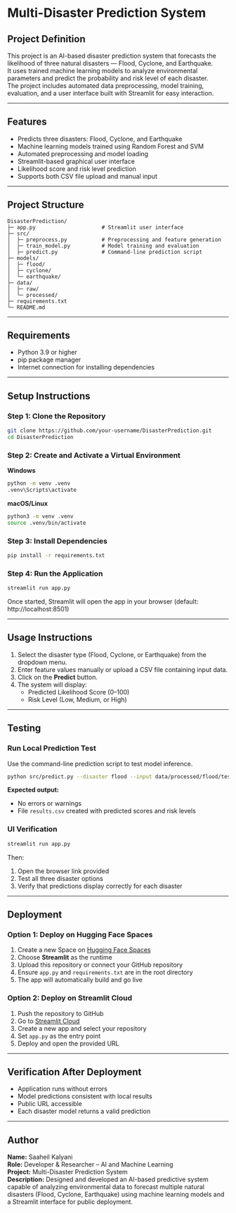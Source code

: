# Multi-Disaster Prediction System

## Project Definition
This project is an AI-based disaster prediction system that forecasts the likelihood of three natural disasters — Flood, Cyclone, and Earthquake.  
It uses trained machine learning models to analyze environmental parameters and predict the probability and risk level of each disaster.  
The project includes automated data preprocessing, model training, evaluation, and a user interface built with Streamlit for easy interaction.

---

## Features
- Predicts three disasters: Flood, Cyclone, and Earthquake  
- Machine learning models trained using Random Forest and SVM  
- Automated preprocessing and model loading  
- Streamlit-based graphical user interface  
- Likelihood score and risk level prediction  
- Supports both CSV file upload and manual input  

---

## Project Structure
```
DisasterPrediction/
├─ app.py                     # Streamlit user interface
├─ src/
│  ├─ preprocess.py           # Preprocessing and feature generation
│  ├─ train_model.py          # Model training and evaluation
│  ├─ predict.py              # Command-line prediction script
├─ models/
│  ├─ flood/
│  ├─ cyclone/
│  └─ earthquake/
├─ data/
│  ├─ raw/
│  └─ processed/
├─ requirements.txt
└─ README.md
```

---

## Requirements
- Python 3.9 or higher  
- pip package manager  
- Internet connection for installing dependencies  

---

## Setup Instructions

### Step 1: Clone the Repository
```bash
git clone https://github.com/your-username/DisasterPrediction.git
cd DisasterPrediction
```

### Step 2: Create and Activate a Virtual Environment

**Windows**
```bash
python -m venv .venv
.venv\Scripts\activate
```

**macOS/Linux**
```bash
python3 -m venv .venv
source .venv/bin/activate
```

### Step 3: Install Dependencies
```bash
pip install -r requirements.txt
```

### Step 4: Run the Application
```bash
streamlit run app.py
```

Once started, Streamlit will open the app in your browser (default: http://localhost:8501)

---

## Usage Instructions
1. Select the disaster type (Flood, Cyclone, or Earthquake) from the dropdown menu.  
2. Enter feature values manually or upload a CSV file containing input data.  
3. Click on the **Predict** button.  
4. The system will display:
   - Predicted Likelihood Score (0–100)
   - Risk Level (Low, Medium, or High)

---

## Testing

### Run Local Prediction Test
Use the command-line prediction script to test model inference.

```bash
python src/predict.py --disaster flood --input data/processed/flood/test.csv --output results.csv
```

**Expected output:**
- No errors or warnings  
- File `results.csv` created with predicted scores and risk levels  

### UI Verification
```bash
streamlit run app.py
```

Then:  
1. Open the browser link provided  
2. Test all three disaster options  
3. Verify that predictions display correctly for each disaster  

---

## Deployment

### Option 1: Deploy on Hugging Face Spaces
1. Create a new Space on [Hugging Face Spaces](https://huggingface.co/spaces)  
2. Choose **Streamlit** as the runtime  
3. Upload this repository or connect your GitHub repository  
4. Ensure `app.py` and `requirements.txt` are in the root directory  
5. The app will automatically build and go live  

### Option 2: Deploy on Streamlit Cloud
1. Push the repository to GitHub  
2. Go to [Streamlit Cloud](https://share.streamlit.io)  
3. Create a new app and select your repository  
4. Set `app.py` as the entry point  
5. Deploy and open the provided URL  

---

## Verification After Deployment
- Application runs without errors  
- Model predictions consistent with local results  
- Public URL accessible  
- Each disaster model returns a valid prediction  

---

## Author
**Name:** Saaheil Kalyani  
**Role:** Developer & Researcher – AI and Machine Learning  
**Project:** Multi-Disaster Prediction System  
**Description:** Designed and developed an AI-based predictive system capable of analyzing environmental data to forecast multiple natural disasters (Flood, Cyclone, Earthquake) using machine learning models and a Streamlit interface for public deployment.
